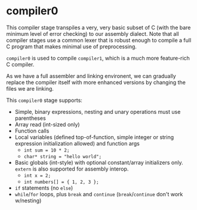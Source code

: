 # compiler0

This compiler stage transpiles a very, very basic subset of C (with the bare minimum level of error checking)
to our assembly dialect. Note that all compiler stages use a common lexer that is robust enough to compile a full
C program that makes minimal use of preprocessing.

`compiler0` is used to compile `compiler1`, which is a much more feature-rich C compiler.

As we have a full assembler and linking environent, we can gradually replace the compiler itself with more
enhanced versions by changing the files we are linking.

This `compiler0` stage supports:

 * Simple, binary expressions, nesting and unary operations must use parentheses
 * Array read (int-sized only)
 * Function calls
 * Local variables (defined top-of-function, simple integer or string expression initialization allowed) and function args
    * `int sum = 10 * 2;`
    * `char* string = "hello world";`
 * Basic globals (int-style) with optional constant/array initializers only. `extern` is also supported for assembly interop.
    * `int x = 2;`
    * `int numbers[] = { 1, 2, 3 };`
 * `if` statements (no `else`)
 * `while`/`for` loops, plus `break` and `continue` (`break`/`continue` don't work w/nesting)
